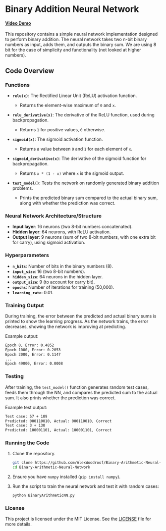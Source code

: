 # Binary Addition Neural Network
#### [Video Demo](https://www.youtube.com/watch?v=orgLG-LPoy4&t=9s)

This repository contains a simple neural network implementation designed to perform binary addition. The neural network takes two n-bit binary numbers as input, adds them, and outputs the binary sum. We are using 8 bit for the case of simplicity and functionality (not looked at higher numbers).

## Code Overview

### Functions

- **`relu(x)`**: The Rectified Linear Unit (ReLU) activation function.
  - Returns the element-wise maximum of `0` and `x`.

- **`relu_derivative(x)`**: The derivative of the ReLU function, used during backpropagation.
  - Returns `1` for positive values, `0` otherwise.

- **`sigmoid(x)`**: The sigmoid activation function.
  - Returns a value between `0` and `1` for each element of `x`.

- **`sigmoid_derivative(x)`**: The derivative of the sigmoid function for backpropagation.
  - Returns `x * (1 - x)` where `x` is the sigmoid output.

- **`test_model()`**: Tests the network on randomly generated binary addition problems.
  - Prints the predicted binary sum compared to the actual binary sum, along with whether the prediction was correct.

### Neural Network Architecture/Structure

- **Input layer**: 16 neurons (two 8-bit numbers concatenated).
- **Hidden layer**: 64 neurons, with ReLU activation.
- **Output layer**: 9 neurons (sum of two 8-bit numbers, with one extra bit for carry), using sigmoid activation.

### Hyperparameters

- **`n_bits`**: Number of bits in the binary numbers (8).
- **`input_size`**: 16 (two 8-bit numbers).
- **`hidden_size`**: 64 neurons in the hidden layer.
- **`output_size`**: 9 (to account for carry bit).
- **`epochs`**: Number of iterations for training (50,000).
- **`learning_rate`**: 0.01.

### Training Output

During training, the error between the predicted and actual binary sums is printed to show the learning progress. As the network trains, the error decreases, showing the network is improving at predicting.

Example output:
```bash
Epoch 0, Error: 0.4852
Epoch 1000, Error: 0.2053
Epoch 2000, Error: 0.1147
...
Epoch 49000, Error: 0.0008
```

### Testing

After training, the `test_model()` function generates random test cases, feeds them through the NN, and compares the predicted sum to the actual sum. It also prints whether the prediction was correct.

Example test output:
```bash
Test case: 57 + 109
Predicted: 000110010, Actual: 000110010, Correct
Test case: 3 + 130
Predicted: 100001101, Actual: 100001101, Correct
```

### Running the Code

1. Clone the repository.

   ```bash
   git clone https://github.com/AlexWoodroof/Binary-Arithmetic-Neural-Network.git
   cd Binary-Arithmetic-Neural-Network
   ```
   
3. Ensure you have `numpy` installed (`pip install numpy`).
4. Run the script to train the neural network and test it with random cases:

    ```bash
    python BinaryArithmeticNN.py
    ```

### License

This project is licensed under the MIT License. See the [LICENSE](LICENSE) file for more details.

